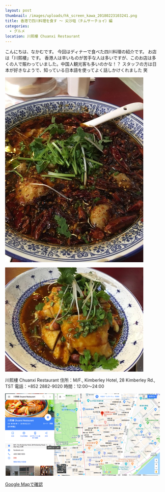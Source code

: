 ```yaml
---
layout: post
thumbnail: /images/uploads/hk_screen_kawa_20180223103241.png
title: 香港で四川料理を食す 〜 尖沙咀（チムサーチョイ）編
categories:
  - グルメ
location: 川熙樓 Chuanxi Restaurant
---
```

こんにちは、なかむです。
今回はディナーで食べた四川料理の紹介です。
お店は「川熙樓」です。
香港人は辛いものが苦手な人は多いですが、このお店は多くの人で賑わっていました。中国人観光客も多いのかな！？
スタッフの方は日本が好きなようで、知っている日本語を使ってよく話しかけくれました 笑

![川熙樓 Chuanxi Restaurant 1](/images/uploads/hk_screen_shisen_1.jpg)

![﻿川熙樓 Chuanxi Restaurant 2](/images/uploads/hk_screen_shisen_2.jpg)

川熙樓 Chuanxi Restaurant
住所：M/F., Kimberley Hotel, 28 Kimberley Rd., TST
電話：+852 2882-9020
時間：12:00～24:00

![川熙樓](/images/uploads/hk_screen_google_map_20180223102512.png)

[Google Mapで確認](https://www.google.co.jp/maps/place/%E5%B7%9D%E7%86%99%E6%A8%93+Chuanxi+Restaurant/@22.299053,114.1720789,17z/data=!4m5!3m4!1s0x340400f28f52edc3:0xfa6fc172e40b2b4a!8m2!3d22.3004981!4d114.173811?hl=ja)
